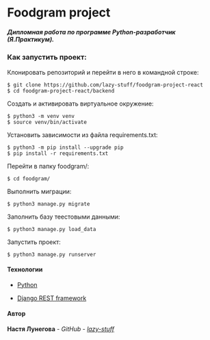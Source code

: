# Foodgram project
 

##### Дипломная работа по программе Python-разработчик (Я.Практикум).

### Как запустить проект:

Клонировать репозиторий и перейти в него в командной строке:

```
$ git clone https://github.com/lazy-stuff/foodgram-project-react
$ cd foodgram-project-react/backend

```
Cоздать и активировать виртуальное окружение:

```
$ python3 -m venv venv
$ source venv/bin/activate
```

Установить зависимости из файла requirements.txt:

```
$ python3 -m pip install --upgrade pip
$ pip install -r requirements.txt
```

Перейти в папку foodgram/:

```
$ cd foodgram/
```

Выполнить миграции:

```
$ python3 manage.py migrate
```

Заполнить базу теестовыми данными:

```
$ python3 manage.py load_data
```

Запустить проект:

```
$ python3 manage.py runserver
```

#### Технологии
  
* [Python](https://www.python.org)

* [Django REST framework](https://www.django-rest-framework.org)

#### Автор

**Настя Лунегова** - *GitHub* - *[lazy-stuff](https://github.com/lazy-stuff)*
